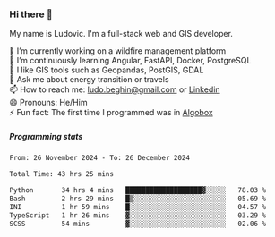 ### Hi there 👋

My name is Ludovic. I'm a full-stack web and GIS developer.

 🔭 I’m currently working on a wildfire management platform<br/>
 🌱 I’m continuously learning Angular, FastAPI, Docker, PostgreSQL<br/>
 👯 I like GIS tools such as Geopandas, PostGIS, GDAL<br/>
 💬 Ask me about energy transition or travels<br/>
 📫 How to reach me: ludo.beghin@gmail.com or [Linkedin](https://www.linkedin.com/in/ludovic-beghin/)<br/>
 😄 Pronouns: He/Him<br/>
 ⚡ Fun fact: The first time I programmed was in [Algobox](https://fr.wikipedia.org/wiki/Algobox)<br/>

##### Programming stats
<!--START_SECTION:waka-->

```txt
From: 26 November 2024 - To: 26 December 2024

Total Time: 43 hrs 25 mins

Python       34 hrs 4 mins   ███████████████████▓░░░░░   78.03 %
Bash         2 hrs 29 mins   █▒░░░░░░░░░░░░░░░░░░░░░░░   05.69 %
INI          1 hr 59 mins    █░░░░░░░░░░░░░░░░░░░░░░░░   04.57 %
TypeScript   1 hr 26 mins    ▓░░░░░░░░░░░░░░░░░░░░░░░░   03.29 %
SCSS         54 mins         ▓░░░░░░░░░░░░░░░░░░░░░░░░   02.06 %
```

<!--END_SECTION:waka-->

